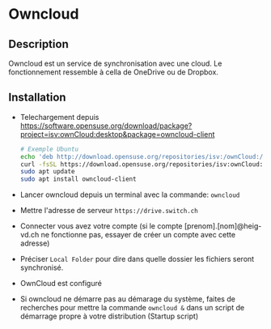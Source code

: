 # Owncloud

## Description

Owncloud est un service de synchronisation avec une cloud. Le fonctionnement ressemble à cella de OneDrive ou de Dropbox.

## Installation

* Telechargement depuis https://software.opensuse.org/download/package?project=isv:ownCloud:desktop&package=owncloud-client

  ```Bash
  # Exemple Ubuntu
  echo 'deb http://download.opensuse.org/repositories/isv:/ownCloud:/desktop/Ubuntu_20.04/ /' | sudo tee /etc/apt/sources.list.d/isv:ownCloud:desktop.list
  curl -fsSL https://download.opensuse.org/repositories/isv:ownCloud:desktop/Ubuntu_20.04/Release.key | gpg --dearmor | sudo tee /etc/apt/trusted.gpg.d/isv_ownCloud_desktop.gpg > /dev/null
  sudo apt update
  sudo apt install owncloud-client
  ```

* Lancer owncloud depuis un terminal avec la commande: `owncloud`
* Mettre l'adresse de serveur `https://drive.switch.ch`
* Connecter vous avez votre compte (si le compte [prenom].[nom]@heig-vd.ch ne fonctionne pas, essayer de créer un compte avec cette adresse)
* Préciser `Local Folder` pour dire dans quelle dossier les fichiers seront synchronisé.
* OwnCloud est configuré
* Si owncloud ne démarre pas au démarage du système, faites de recherches pour mettre la commande `owncloud &` dans un script de démarrage propre à votre distribution (Startup script)

